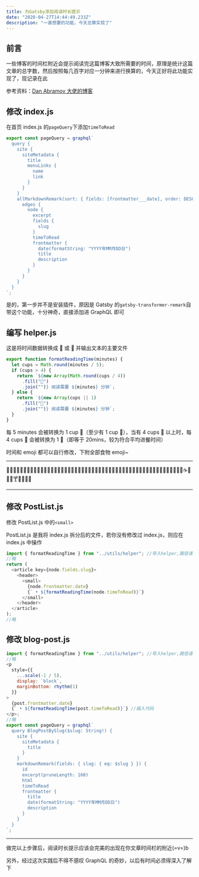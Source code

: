 ```yaml
---
title: 为Gatsby添加阅读时长提示
date: "2020-04-27T14:44:49.233Z"
description: "一直想要的功能，今天总算实现了"
---
```


## 前言

一些博客的时间栏附近会提示阅读完这篇博客大致所需要的时间，原理是统计这篇文章的总字数，然后按照每几百字对应一分钟来进行换算的，今天正好将此功能实现了，现记录在此

参考资料：[Dan Abramov 大佬的博客](https://overreacted.io/)

## 修改 index.js

在首页 index.js 的`pageQuery`下添加`timeToRead`

```js
export const pageQuery = graphql`
  query {
    site {
      siteMetadata {
        title
        menuLinks {
          name
          link
        }
      }
    }
    allMarkdownRemark(sort: { fields: [frontmatter___date], order: DESC }) {
      edges {
        node {
          excerpt
          fields {
            slug
          }
          timeToRead
          frontmatter {
            date(formatString: "YYYY年MM月DD日")
            title
            description
          }
        }
      }
    }
  }
`;
```

是的，第一步并不是安装插件，原因是 Gatsby 的`gatsby-transformer-remark`自带这个功能，十分神奇，直接添加进 GraphQL 即可

## 编写 helper.js

这是将时间数据转换成 🍵 或 🍚 并输出文本的主要文件

```js
export function formatReadingTime(minutes) {
  let cups = Math.round(minutes / 5);
  if (cups > 4) {
    return `${new Array(Math.round(cups / 4))
      .fill("🍚")
      .join("")} 阅读需要 ${minutes} 分钟`;
  } else {
    return `${new Array(cups || 1)
      .fill("🍵")
      .join("")} 阅读需要 ${minutes} 分钟`;
  }
}
```

每 5 minutes 会被转换为 1 cup 🍵（至少有 1 cup 🍵），当有 4 cups 🍵 以上时，每 4 cups 🍵 会被转换为 1 🍚（即等于 20mins，较为符合平均进餐时间）

时间和 emoji 都可以自行修改，下附全部食物 emoji~

---

🍇🍈🍉🍊🍋🍌🍍🍎🍏🍐🍑🍒🍓🍅🍆🌽🍄🌰🍞🍖🍗🍔🍟🍕🍳🍲🍱🍘🍙🍚🍛🍜🍝🍠🍢🍣🍤🍥🍡🍦🍧🍨🍩🍪🎂🍰🍫🍬🍭🍮🍯🍼☕🍵🍶🍷🍸🍹🍺🍻🍴

---

## 修改 PostList.js

修改 PostList.js 中的`<small>`

PostList.js 是我将 index.js 拆分后的文件，若你没有修改过 index.js，则应在 index.js 中操作

```js
import { formatReadingTime } from "../utils/helper"; //导入helper,路径请自行修改
//略
return (
  <article key={node.fields.slug}>
    <header>
      <small>
        {node.frontmatter.date}
        {` • ${formatReadingTime(node.timeToRead)}`}
      </small>
    </header>
  </article>
);
//略
```

## 修改 blog-post.js

```js
import { formatReadingTime } from "../utils/helper"; //导入helper,路径请自行修改
//略
<p
  style={{
    ...scale(-1 / 5),
    display: `block`,
    marginBottom: rhythm(1)
  }}
>
  {post.frontmatter.date}
  {` • ${formatReadingTime(post.timeToRead)}`} //插入代码
</p>;
//略
export const pageQuery = graphql`
  query BlogPostBySlug($slug: String!) {
    site {
      siteMetadata {
        title
      }
    }
    markdownRemark(fields: { slug: { eq: $slug } }) {
      id
      excerpt(pruneLength: 160)
      html
      timeToRead
      frontmatter {
        title
        date(formatString: "YYYY年MM月DD日")
        description
      }
    }
  }
`;
```

---

做完以上步骤后，阅读时长提示应该会完美的出现在你文章时间栏的附近(=v=)b

另外，经过这次实践后不得不感叹 GraphQL 的奇妙，以后有时间必须得深入了解下
